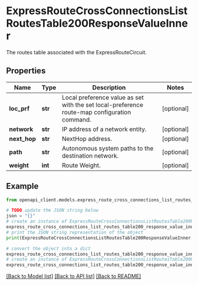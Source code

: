# ExpressRouteCrossConnectionsListRoutesTable200ResponseValueInner

The routes table associated with the ExpressRouteCircuit.

## Properties

Name | Type | Description | Notes
------------ | ------------- | ------------- | -------------
**loc_prf** | **str** | Local preference value as set with the set local-preference route-map configuration command. | [optional] 
**network** | **str** | IP address of a network entity. | [optional] 
**next_hop** | **str** | NextHop address. | [optional] 
**path** | **str** | Autonomous system paths to the destination network. | [optional] 
**weight** | **int** | Route Weight. | [optional] 

## Example

```python
from openapi_client.models.express_route_cross_connections_list_routes_table200_response_value_inner import ExpressRouteCrossConnectionsListRoutesTable200ResponseValueInner

# TODO update the JSON string below
json = "{}"
# create an instance of ExpressRouteCrossConnectionsListRoutesTable200ResponseValueInner from a JSON string
express_route_cross_connections_list_routes_table200_response_value_inner_instance = ExpressRouteCrossConnectionsListRoutesTable200ResponseValueInner.from_json(json)
# print the JSON string representation of the object
print(ExpressRouteCrossConnectionsListRoutesTable200ResponseValueInner.to_json())

# convert the object into a dict
express_route_cross_connections_list_routes_table200_response_value_inner_dict = express_route_cross_connections_list_routes_table200_response_value_inner_instance.to_dict()
# create an instance of ExpressRouteCrossConnectionsListRoutesTable200ResponseValueInner from a dict
express_route_cross_connections_list_routes_table200_response_value_inner_from_dict = ExpressRouteCrossConnectionsListRoutesTable200ResponseValueInner.from_dict(express_route_cross_connections_list_routes_table200_response_value_inner_dict)
```
[[Back to Model list]](../README.md#documentation-for-models) [[Back to API list]](../README.md#documentation-for-api-endpoints) [[Back to README]](../README.md)


